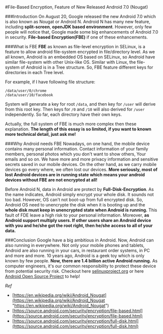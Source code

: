 #File-Based Encryption, Feature of New Released Android 7.0 (Nougat)

###Introduction 
On August 20, Google released the new Android 7.0 which is also known as Nougat or Android N. Android N has many new feature, including **split-screen**, **openJDK based environment**. However, only few people will notice that, Google made some big enhancements of Android 7.0 in security. **File-based Encryption(FBE)** if one of these enhancements.  

###What is FBE
**FBE** as known as file-level encryption in SELinux, is a feature to allow android file-system encrypted in file/directory level. As we all known, Android is an embedded OS based on SELinux, so Android have similar file-system with other Unix-like OS. Similar with Linux, the file-system of Android is in a Tree structure. So, FBE feature different keys for directories in each Tree level. 

For example, if I have following file structure:

    
    /data/user/0/chrome 
    /data/user/10/facebook 
    
 
System will generate a key for root `/data`, and then key for `/user` will derive from this root key. Then keys for `/0` and `/10` will also derived for `/user` independently. So far, each directory have their own keys. 

Actually, the full system of FBE is much more complex then these explanation.  **The length of this essay is so limited, if you want to known more technical detail, just ask me!**

###Why Android needs FBE
Nowadays, on one hand, the mobile device contains many personal information. Contact information of your family members, personal photos which you don't want to show others, Your emails and so on. We have more and more privacy information and sensitive secrets saved in our mobile devices. On the other hand, as we carry mobile devices go every where,  we often lost our devices. **More seriously, most of lost Android devices are in running state which means your android devices without FBE are not encrypted at all!**   

Before Android N, data in Android are protect by **Full-Disk-Encryption**. As the name indicates, Android simply encrypt your whole disk. It sounds not too bad. However, OS can't not boot-up from full encrypted disk. So, Android OS need to unencrypte  the disk when it is booting up and the **whole disk must keep in unencrypted state when Android is running.** This fault of FDE leave a high risk to your personal information. Moreover, **as Android support multiply users. If other users share an Android device with you and he/she got the root right, then he/she access to all of your data.** 

###Conclusion 
Google have a big ambitious in Android. Now, Android can also running in everywhere. Not only your mobile phones and tablets,  Android are also running in your cars, in restaurant order systems, in PC and more and more.  10 years ago, Android is a geek toy which is only known by few people. **Now, there are 1.4 billion active Android running.** As computer engineers, it's our common responsibility to protect these device from potential security risk. Checkout here [selinuxproject.org](https://selinuxproject.org/page/Main_Page "selinuxproject.org") or here [Android Open Source Project](https://source.android.com/index.html "AOSP") to help!


*Ref*  
- [https://en.wikipedia.org/wiki/Android_Nougat](https://en.wikipedia.org/wiki/Android_Nougat "https://en.wikipedia.org/wiki/Android_Nougat")  
- [https://source.android.com/security/encryption/file-based.html](https://source.android.com/security/encryption/file-based.html)  
- [https://source.android.com/security/encryption/full-disk.html](https://source.android.com/security/encryption/full-disk.html)